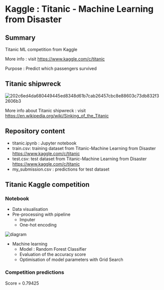 # Kaggle : Titanic - Machine Learning from Disaster

## Summary

Titanic ML competition from Kaggle 

More info : visit https://www.kaggle.com/c/titanic

Purpose : Predict which passengers survived

## Titanic shipwreck

![202c6ed4da680449445ed8348d61b7cab26457cbc8e88603c73db832f32606b3](https://user-images.githubusercontent.com/82372483/121689358-cb692b00-cac4-11eb-8fd4-8e616be1b16c.jpg)

More info about Titanic shipwreck : visit https://en.wikipedia.org/wiki/Sinking_of_the_Titanic

## Repository content 

* titanic.ipynb : Jupyter notebook
* train.csv: training dataset from Titanic-Machine Learning from Disaster  https://www.kaggle.com/c/titanic
* test.csv: test dataset from Titanic-Machine Learning from Disaster  https://www.kaggle.com/c/titanic
* my_submission.csv : predictions for test dataset

## Titanic Kaggle competition

### Notebook
* Data visualisation
* Pre-processing with pipeline
    * Imputer 
    * One-hot encoding

![diagram](https://user-images.githubusercontent.com/82372483/122390686-8f294500-cf72-11eb-9771-2f4e8e766d00.png)

* Machine learning 
    * Model : Random Forest Classifier
    * Evaluation of the accuracy score 
    * Optimisation of model parameters with Grid Search

### Competition predictions
Score = 0.79425

